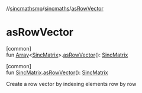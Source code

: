 //[sincmathsmp](../../index.md)/[sincmaths](index.md)/[asRowVector](as-row-vector.md)

# asRowVector

[common]\
fun [Array](https://kotlinlang.org/api/latest/jvm/stdlib/kotlin/-array/index.html)&lt;[SincMatrix](-sinc-matrix/index.md)&gt;.[asRowVector](as-row-vector.md)(): [SincMatrix](-sinc-matrix/index.md)

[common]\
fun [SincMatrix](-sinc-matrix/index.md).[asRowVector](as-row-vector.md)(): [SincMatrix](-sinc-matrix/index.md)

Create a row vector by indexing elements row by row
